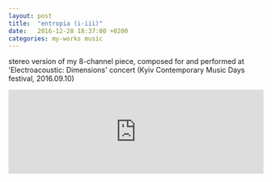```yaml
---
layout: post
title:  "entropia (i-iii)"
date:   2016-12-28 18:37:00 +0200
categories: my-works music
---
```

stereo version of my 8-channel piece, composed for and performed at 'Electroacoustic:&nbsp;Dimensions' concert (Kyiv Contemporary Music Days festival, 2016.09.10)

<iframe width="100%" height="166" scrolling="no" frameborder="no" src="https://w.soundcloud.com/player/?url=https%3A//api.soundcloud.com/tracks/299919674&amp;color=000000&amp;auto_play=false&amp;hide_related=false&amp;show_comments=true&amp;show_user=true&amp;show_reposts=false"></iframe>
